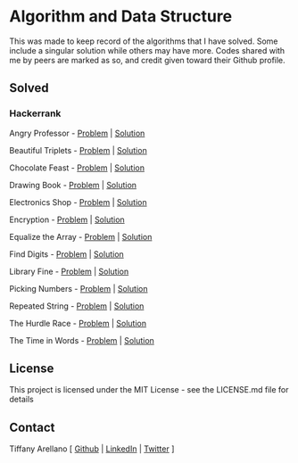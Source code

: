 # Algorithm and Data Structure
This was made to keep record of the algorithms that I have solved. Some include a singular solution while others may have more. Codes shared with me by peers are marked as so, and credit given toward their Github profile.

## Solved
### Hackerrank
Angry Professor - [Problem](https://www.hackerrank.com/challenges/angry-professor/problem) | [Solution](https://github.com/yirano/algorithms-data-structures/blob/master/HackerRank/Javascript/angry-professor.js) <br />

Beautiful Triplets - [Problem](https://www.hackerrank.com/challenges/beautiful-triplets/problem) | [Solution](https://github.com/yirano/algorithms-data-structures/blob/solutions/HackerRank/Javascript/beautiful-triplets.js) <br />

Chocolate Feast - [Problem](https://www.hackerrank.com/challenges/chocolate-feast/problem) | [Solution](https://github.com/yirano/algorithms-data-structures/blob/solutions/HackerRank/Javascript/chocolate-feast.js) <br />

Drawing Book - [Problem](https://www.hackerrank.com/challenges/drawing-book/problem) | [Solution](https://github.com/yirano/algorithms-data-structures/blob/master/HackerRank/Javascript/drawing-book.js) <br />

Electronics Shop - [Problem](https://www.hackerrank.com/challenges/electronics-shop/problem) | [Solution](https://github.com/yirano/algorithms-data-structures/blob/master/HackerRank/Javascript/electronics-shop.js) <br />

Encryption - [Problem](https://www.hackerrank.com/challenges/encryption/problem) | [Solution](https://github.com/yirano/algorithms-data-structures/blob/solutions/HackerRank/Javascript/encryption.js)<br />

Equalize the Array - [Problem](https://www.hackerrank.com/challenges/equality-in-a-array/problem) | [Solution](https://github.com/yirano/algorithms-data-structures/blob/master/HackerRank/Javascript/equalize-the-array.js) <br />

Find Digits - [Problem](https://www.hackerrank.com/challenges/find-digits/problem) | [Solution](https://github.com/yirano/algorithms-data-structures/blob/master/HackerRank/Javascript/find-digits.js) <br />

Library Fine - [Problem](https://www.hackerrank.com/challenges/library-fine/problem) | [Solution](https://github.com/yirano/algorithms-data-structures/blob/master/HackerRank/Javascript/library-fine.js) <br />

Picking Numbers - [Problem](https://www.hackerrank.com/challenges/picking-numbers/problem) | [Solution](https://github.com/yirano/algorithms-data-structures/blob/master/HackerRank/Javascript/picking-numbers.js) <br />

Repeated String - [Problem](https://www.hackerrank.com/challenges/repeated-string/problem) | [Solution](https://github.com/yirano/algorithms-data-structures/blob/master/HackerRank/Javascript/repeated-string.js) <br />

The Hurdle Race - [Problem](https://www.hackerrank.com/challenges/the-hurdle-race/problem) | [Solution](https://github.com/yirano/algorithms-data-structures/blob/master/HackerRank/Javascript/the-hurdle-race.js) <br />

The Time in Words - [Problem](https://www.hackerrank.com/challenges/the-time-in-words/problem) | [Solution](https://github.com/yirano/algorithms-data-structures/blob/master/HackerRank/Javascript/the-time-in-words.js)
<br />


## License
This project is licensed under the MIT License - see the LICENSE.md file for details

## Contact
Tiffany Arellano 
[ [Github](https://github.com/yirano) |
[LinkedIn](https://www.linkedin.com/in/yt-arellano) |
[Twitter](https://twitter.com/yiirano) ]
